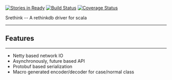 [![Stories in Ready](https://badge.waffle.io/jilen/srethink.png?label=ready&title=Ready)](https://waffle.io/jilen/srethink)
[![Build Status](https://travis-ci.org/srethink/srethink.svg?branch=master)](https://travis-ci.org/srethink/srethink)
[![Coverage Status](https://img.shields.io/coveralls/jilen/srethink.svg)](https://coveralls.io/r/jilen/srethink?branch=master)

Srethink -- A rethinkdb driver for scala
*****************************************

Features
--------
********

+  Netty based network IO
+  Asynchronously, future based API
+  Protobuf based serialization
+  Macro generated encoder/decoder for case/normal class
